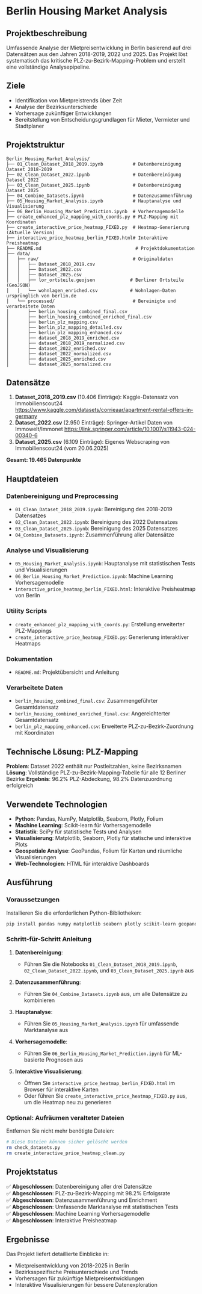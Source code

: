 # Berlin Housing Market Analysis

## Projektbeschreibung
Umfassende Analyse der Mietpreisentwicklung in Berlin basierend auf drei Datensätzen aus den Jahren 2018-2019, 2022 und 2025. Das Projekt löst systematisch das kritische PLZ-zu-Bezirk-Mapping-Problem und erstellt eine vollständige Analysepipeline.

## Ziele
- Identifikation von Mietpreistrends über Zeit
- Analyse der Bezirksunterschiede
- Vorhersage zukünftiger Entwicklungen
- Bereitstellung von Entscheidungsgrundlagen für Mieter, Vermieter und Stadtplaner

## Projektstruktur
```
Berlin_Housing_Market_Analysis/
├── 01_Clean_Dataset_2018_2019.ipynb           # Datenbereinigung Dataset 2018-2019
├── 02_Clean_Dataset_2022.ipynb                # Datenbereinigung Dataset 2022
├── 03_Clean_Dataset_2025.ipynb                # Datenbereinigung Dataset 2025
├── 04_Combine_Datasets.ipynb                  # Datenzusammenführung
├── 05_Housing_Market_Analysis.ipynb           # Hauptanalyse und Visualisierung
├── 06_Berlin_Housing_Market_Prediction.ipynb  # Vorhersagemodelle
├── create_enhanced_plz_mapping_with_coords.py # PLZ-Mapping mit Koordinaten
├── create_interactive_price_heatmap_FIXED.py  # Heatmap-Generierung (Aktuelle Version)
├── interactive_price_heatmap_berlin_FIXED.html# Interaktive Preisheatmap
├── README.md                                   # Projektdokumentation
├── data/
│   ├── raw/                                   # Originaldaten
│   │   ├── Dataset_2018_2019.csv
│   │   ├── Dataset_2022.csv
│   │   ├── Dataset_2025.csv
│   │   ├── lor_ortsteile.geojson             # Berliner Ortsteile (GeoJSON)
│   │   └── wohnlagen_enriched.csv            # Wohnlagen-Daten ursprünglich von berlin.de
│   └── processed/                             # Bereinigte und verarbeitete Daten
│       ├── berlin_housing_combined_final.csv
│       ├── berlin_housing_combined_enriched_final.csv
│       ├── berlin_plz_mapping.csv
│       ├── berlin_plz_mapping_detailed.csv
│       ├── berlin_plz_mapping_enhanced.csv
│       ├── dataset_2018_2019_enriched.csv
│       ├── dataset_2018_2019_normalized.csv
│       ├── dataset_2022_enriched.csv
│       ├── dataset_2022_normalized.csv
│       ├── dataset_2025_enriched.csv
│       └── dataset_2025_normalized.csv
```

## Datensätze
1. **Dataset_2018_2019.csv** (10.406 Einträge): Kaggle-Datensatz von Immobilienscout24
https://www.kaggle.com/datasets/corrieaar/apartment-rental-offers-in-germany
2. **Dataset_2022.csv** (2.950 Einträge): Springer-Artikel Daten von Immowelt/Immonet
https://link.springer.com/article/10.1007/s11943-024-00340-6
3. **Dataset_2025.csv** (6.109 Einträge): Eigenes Webscraping von Immobilienscout24 (vom 20.06.2025)

**Gesamt: 19.465 Datenpunkte**

## Hauptdateien

### Datenbereinigung und Preprocessing
- `01_Clean_Dataset_2018_2019.ipynb`: Bereinigung des 2018-2019 Datensatzes
- `02_Clean_Dataset_2022.ipynb`: Bereinigung des 2022 Datensatzes
- `03_Clean_Dataset_2025.ipynb`: Bereinigung des 2025 Datensatzes
- `04_Combine_Datasets.ipynb`: Zusammenführung aller Datensätze

### Analyse und Visualisierung
- `05_Housing_Market_Analysis.ipynb`: Hauptanalyse mit statistischen Tests und Visualisierungen
- `06_Berlin_Housing_Market_Prediction.ipynb`: Machine Learning Vorhersagemodelle
- `interactive_price_heatmap_berlin_FIXED.html`: Interaktive Preisheatmap von Berlin

### Utility Scripts
- `create_enhanced_plz_mapping_with_coords.py`: Erstellung erweiterter PLZ-Mappings
- `create_interactive_price_heatmap_FIXED.py`: Generierung interaktiver Heatmaps

### Dokumentation
- `README.md`: Projektübersicht und Anleitung

### Verarbeitete Daten
- `berlin_housing_combined_final.csv`: Zusammengeführter Gesamtdatensatz
- `berlin_housing_combined_enriched_final.csv`: Angereichterter Gesamtdatensatz
- `berlin_plz_mapping_enhanced.csv`: Erweiterte PLZ-zu-Bezirk-Zuordnung mit Koordinaten

## Technische Lösung: PLZ-Mapping
**Problem**: Dataset 2022 enthält nur Postleitzahlen, keine Bezirksnamen
**Lösung**: Vollständige PLZ-zu-Bezirk-Mapping-Tabelle für alle 12 Berliner Bezirke
**Ergebnis**: 96.2% PLZ-Abdeckung, 98.2% Datenzuordnung erfolgreich

## Verwendete Technologien
- **Python**: Pandas, NumPy, Matplotlib, Seaborn, Plotly, Folium
- **Machine Learning**: Scikit-learn für Vorhersagemodelle
- **Statistik**: SciPy für statistische Tests und Analysen
- **Visualisierung**: Matplotlib, Seaborn, Plotly für statische und interaktive Plots
- **Geospatiale Analyse**: GeoPandas, Folium für Karten und räumliche Visualisierungen
- **Web-Technologien**: HTML für interaktive Dashboards

## Ausführung

### Voraussetzungen
Installieren Sie die erforderlichen Python-Bibliotheken:
```bash
pip install pandas numpy matplotlib seaborn plotly scikit-learn geopandas folium scipy
```

### Schritt-für-Schritt Anleitung
1. **Datenbereinigung**: 
   - Führen Sie die Notebooks `01_Clean_Dataset_2018_2019.ipynb`, `02_Clean_Dataset_2022.ipynb`, und `03_Clean_Dataset_2025.ipynb` aus
   
2. **Datenzusammenführung**: 
   - Führen Sie `04_Combine_Datasets.ipynb` aus, um alle Datensätze zu kombinieren
   
3. **Hauptanalyse**: 
   - Führen Sie `05_Housing_Market_Analysis.ipynb` für umfassende Marktanalyse aus
   
4. **Vorhersagemodelle**: 
   - Führen Sie `06_Berlin_Housing_Market_Prediction.ipynb` für ML-basierte Prognosen aus
   
5. **Interaktive Visualisierung**: 
   - Öffnen Sie `interactive_price_heatmap_berlin_FIXED.html` im Browser für interaktive Karten
   - Oder führen Sie `create_interactive_price_heatmap_FIXED.py` aus, um die Heatmap neu zu generieren

### Optional: Aufräumen veralteter Dateien
Entfernen Sie nicht mehr benötigte Dateien:
```bash
# Diese Dateien können sicher gelöscht werden
rm check_datasets.py
rm create_interactive_price_heatmap_clean.py
```

## Projektstatus
✅ **Abgeschlossen**: Datenbereinigung aller drei Datensätze  
✅ **Abgeschlossen**: PLZ-zu-Bezirk-Mapping mit 98.2% Erfolgsrate  
✅ **Abgeschlossen**: Datenzusammenführung und Enrichment  
✅ **Abgeschlossen**: Umfassende Marktanalyse mit statistischen Tests  
✅ **Abgeschlossen**: Machine Learning Vorhersagemodelle  
✅ **Abgeschlossen**: Interaktive Preisheatmap  

## Ergebnisse
Das Projekt liefert detaillierte Einblicke in:
- Mietpreisentwicklung von 2018-2025 in Berlin
- Bezirksspezifische Preisunterschiede und Trends
- Vorhersagen für zukünftige Mietpreisentwicklungen
- Interaktive Visualisierungen für bessere Datenexploration


